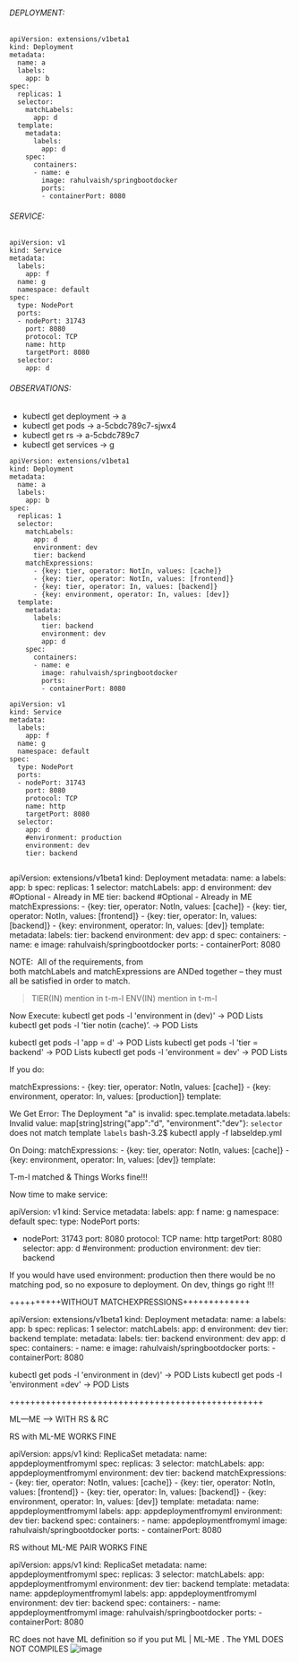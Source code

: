 
###### DEPLOYMENT:
```
apiVersion: extensions/v1beta1
kind: Deployment
metadata:
  name: a
  labels:
    app: b
spec:
  replicas: 1
  selector:
    matchLabels:
      app: d
  template:
    metadata:
      labels:
        app: d
    spec:
      containers:
      - name: e
        image: rahulvaish/springbootdocker
        ports:
        - containerPort: 8080
```
###### SERVICE:
```
apiVersion: v1
kind: Service
metadata:
  labels:
    app: f
  name: g
  namespace: default
spec:
  type: NodePort
  ports:
  - nodePort: 31743
    port: 8080
    protocol: TCP
    name: http
    targetPort: 8080
  selector:
    app: d

```

###### OBSERVATIONS:

- kubectl get deployment -> a
- kubectl get pods -> a-5cbdc789c7-sjwx4
- kubectl get rs -> a-5cbdc789c7
- kubectl get services ->  g





```
apiVersion: extensions/v1beta1
kind: Deployment
metadata:
  name: a
  labels:
    app: b
spec:
  replicas: 1
  selector:
    matchLabels:
      app: d
      environment: dev
      tier: backend
    matchExpressions:
      - {key: tier, operator: NotIn, values: [cache]}
      - {key: tier, operator: NotIn, values: [frontend]}
      - {key: tier, operator: In, values: [backend]} 
      - {key: environment, operator: In, values: [dev]}
  template:
    metadata:
      labels:
        tier: backend
        environment: dev
        app: d
    spec:
      containers:
      - name: e
        image: rahulvaish/springbootdocker
        ports:
        - containerPort: 8080
 ```
 
 
```
apiVersion: v1
kind: Service
metadata:
  labels:
    app: f
  name: g
  namespace: default
spec:
  type: NodePort
  ports:
  - nodePort: 31743
    port: 8080
    protocol: TCP
    name: http
    targetPort: 8080
  selector:
    app: d
    #environment: production 
    environment: dev
    tier: backend
 
 ```
 
 
 apiVersion: extensions/v1beta1
kind: Deployment
metadata:
  name: a
  labels:
    app: b
spec:
  replicas: 1
  selector:
    matchLabels:
      app: d
      environment: dev #Optional - Already in ME
      tier: backend #Optional - Already in ME
    matchExpressions:
      - {key: tier, operator: NotIn, values: [cache]}
      - {key: tier, operator: NotIn, values: [frontend]}
      - {key: tier, operator: In, values: [backend]} 
      - {key: environment, operator: In, values: [dev]}
  template:
    metadata:
      labels:
        tier: backend
        environment: dev
        app: d
    spec:
      containers:
      - name: e
        image: rahulvaish/springbootdocker
        ports:
        - containerPort: 8080




NOTE:  All of the requirements, from both matchLabels and matchExpressions are ANDed together – they must all be satisfied in order to match.


> TIER(IN) mention in t-m-l
> ENV(IN) mention in t-m-l


Now Execute:
kubectl get pods -l 'environment in (dev)' -> POD Lists
kubectl get pods -l 'tier notin (cache)’. -> POD Lists

kubectl get pods -l 'app = d' -> POD Lists
kubectl get pods -l 'tier = backend' -> POD Lists
kubectl get pods -l 'environment = dev' -> POD Lists


If you do:

   matchExpressions:
      - {key: tier, operator: NotIn, values: [cache]}
      - {key: environment, operator: In, values: [production]}
  template:

We Get Error:
The Deployment "a" is invalid: spec.template.metadata.labels: Invalid value: map[string]string{"app":"d", "environment":"dev"}: `selector` does not match template `labels`
bash-3.2$ kubectl apply -f labseldep.yml

On Doing:
 matchExpressions:
      - {key: tier, operator: NotIn, values: [cache]}
      - {key: environment, operator: In, values: [dev]}
  template:

T-m-l matched & Things Works fine!!!




Now time to make service:

apiVersion: v1
kind: Service
metadata:
  labels:
    app: f
  name: g
  namespace: default
spec:
  type: NodePort
  ports:
  - nodePort: 31743
    port: 8080
    protocol: TCP
    name: http
    targetPort: 8080
  selector:
    app: d
    #environment: production 
    environment: dev
    tier: backend



If   you would have used environment: production then there would be no matching pod, so no exposure to deployment. On dev, things go right !!!



++++++++++WITHOUT MATCHEXPRESSIONS+++++++++++++


apiVersion: extensions/v1beta1
kind: Deployment
metadata:
  name: a
  labels:
    app: b
spec:
  replicas: 1
  selector:
    matchLabels:
      app: d
      environment: dev
      tier: backend
  template:
    metadata:
      labels:
        tier: backend
        environment: dev
        app: d
    spec:
      containers:
      - name: e
        image: rahulvaish/springbootdocker
        ports:
        - containerPort: 8080

kubectl get pods -l 'environment in (dev)' -> POD Lists
kubectl get pods -l 'environment =dev' -> POD Lists



+++++++++++++++++++++++++++++++++++++++++++++++++



ML—ME ——> WITH RS & RC


RS with ML-ME WORKS FINE

apiVersion: apps/v1
kind: ReplicaSet
metadata:
  name: appdeploymentfromyml
spec:
  replicas: 3
  selector:
    matchLabels:
      app: appdeploymentfromyml
      environment: dev
      tier: backend
    matchExpressions:
      - {key: tier, operator: NotIn, values: [cache]}
      - {key: tier, operator: NotIn, values: [frontend]}
      - {key: tier, operator: In, values: [backend]} 
      - {key: environment, operator: In, values: [dev]}
  template:
    metadata:
      name: appdeploymentfromyml
      labels:
        app: appdeploymentfromyml
        environment: dev
        tier: backend
    spec:
      containers:
      - name: appdeploymentfromyml
        image: rahulvaish/springbootdocker
        ports:
        - containerPort: 8080


RS without ML-ME PAIR WORKS FINE

apiVersion: apps/v1
kind: ReplicaSet
metadata:
  name: appdeploymentfromyml
spec:
  replicas: 3
  selector:
    matchLabels:
      app: appdeploymentfromyml
      environment: dev
      tier: backend
  template:
    metadata:
      name: appdeploymentfromyml
      labels:
        app: appdeploymentfromyml
        environment: dev
        tier: backend
    spec:
      containers:
      - name: appdeploymentfromyml
        image: rahulvaish/springbootdocker
        ports:
        - containerPort: 8080 



RC does not have ML definition so if you put ML | ML-ME . The YML DOES NOT COMPILES 
![image](https://user-images.githubusercontent.com/45539698/68065382-75f86400-fd4e-11e9-962e-7b647b51d22f.png)

